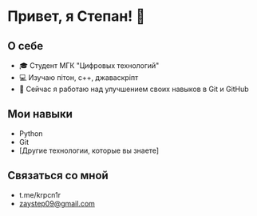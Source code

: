# Привет, я Степан! 👋

## О себе
- 🎓 Студент МГК "Цифровых технологий"
- 💻 Изучаю пiтон, с++, джаваскрiпт
- 🌱 Сейчас я работаю над улучшением своих навыков в Git и GitHub

## Мои навыки
- Python
- Git
- [Другие технологии, которые вы знаете]

## Связаться со мной
- t.me/krpcn1r
- zaystep09@gmail.com
